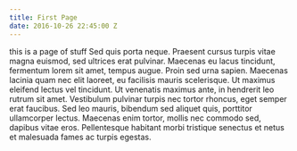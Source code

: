 ```yaml
---
title: First Page
date: 2016-10-26 22:45:00 Z
---
```


this is a page of stuff Sed quis porta neque. Praesent cursus turpis vitae magna euismod, sed ultrices erat pulvinar. Maecenas eu lacus tincidunt, fermentum lorem sit amet, tempus augue. Proin sed urna sapien. Maecenas lacinia quam nec elit laoreet, eu facilisis mauris scelerisque. Ut maximus eleifend lectus vel tincidunt. Ut venenatis maximus ante, in hendrerit leo rutrum sit amet. Vestibulum pulvinar turpis nec tortor rhoncus, eget semper erat faucibus. Sed leo mauris, bibendum sed aliquet quis, porttitor ullamcorper lectus. Maecenas enim tortor, mollis nec commodo sed, dapibus vitae eros. Pellentesque habitant morbi tristique senectus et netus et malesuada fames ac turpis egestas.